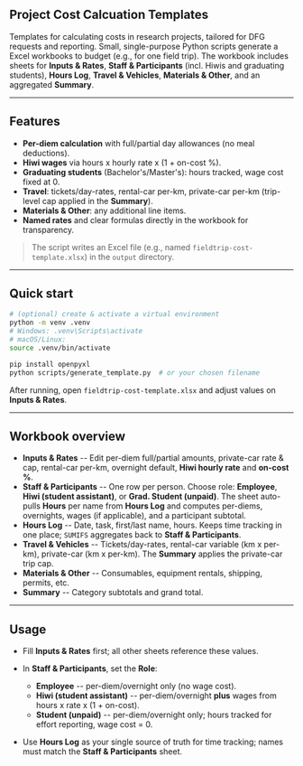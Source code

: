 ## Project Cost Calcuation Templates

Templates for calculating costs in research projects, tailored for DFG requests and reporting. Small, single-purpose Python scripts generate a Excel workbooks to budget (e.g., for one field trip). The workbook includes sheets for **Inputs & Rates**, **Staff & Participants** (incl. Hiwis and graduating students), **Hours Log**, **Travel & Vehicles**, **Materials & Other**, and an aggregated **Summary**.

---

## Features

* **Per-diem calculation** with full/partial day allowances (no meal deductions).
* **Hiwi wages** via hours x hourly rate x (1 + on-cost %).
* **Graduating students** (Bachelor's/Master's): hours tracked, wage cost fixed at 0.
* **Travel**: tickets/day-rates, rental-car per-km, private-car per-km (trip-level cap applied in the **Summary**).
* **Materials & Other**: any additional line items.
* **Named rates** and clear formulas directly in the workbook for transparency.

> The script writes an Excel file (e.g., named `fieldtrip-cost-template.xlsx`) in the `output` directory.

---

## Quick start

```bash
# (optional) create & activate a virtual environment
python -m venv .venv
# Windows: .venv\Scripts\activate
# macOS/Linux:
source .venv/bin/activate

pip install openpyxl
python scripts/generate_template.py  # or your chosen filename
```

After running, open `fieldtrip-cost-template.xlsx` and adjust values on **Inputs & Rates**.

---

## Workbook overview

* **Inputs & Rates** -- Edit per-diem full/partial amounts, private-car rate & cap, rental-car per-km, overnight default, **Hiwi hourly rate** and **on-cost %**. 
* **Staff & Participants** -- One row per person. Choose role: **Employee**, **Hiwi (student assistant)**, or **Grad. Student (unpaid)**. The sheet auto-pulls **Hours** per name from **Hours Log** and computes per-diems, overnights, wages (if applicable), and a participant subtotal.
* **Hours Log** -- Date, task, first/last name, hours. Keeps time tracking in one place; `SUMIFS` aggregates back to **Staff & Participants**.
* **Travel & Vehicles** -- Tickets/day-rates, rental-car variable (km x per-km), private-car (km x per-km). The **Summary** applies the private-car trip cap.
* **Materials & Other** -- Consumables, equipment rentals, shipping, permits, etc.
* **Summary** -- Category subtotals and grand total.

---

## Usage

* Fill **Inputs & Rates** first; all other sheets reference these values.
* In **Staff & Participants**, set the **Role**:

  * **Employee** -- per-diem/overnight only (no wage cost).
  * **Hiwi (student assistant)** -- per-diem/overnight **plus** wages from hours x rate x (1 + on-cost).
  * **Student (unpaid)** -- per-diem/overnight only; hours tracked for effort reporting, wage cost = 0.
* Use **Hours Log** as your single source of truth for time tracking; names must match the **Staff & Participants** sheet.

